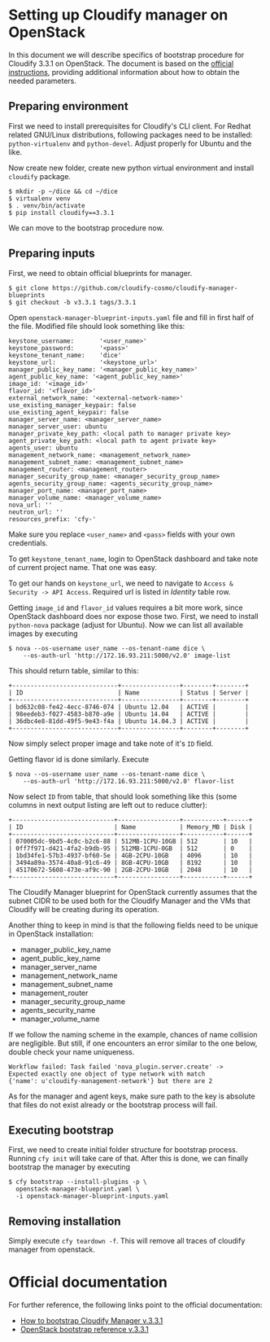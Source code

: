 # Setting up Cloudify manager on OpenStack

In this document we will describe specifics of bootstrap procedure for Cloudify
3.3.1 on OpenStack. The document is based on the
[official instructions](#official-documentation), providing additional information about
how to obtain the needed parameters.


## Preparing environment

First we need to install prerequisites for Cloudify's CLI client. For
Redhat related GNU/Linux distributions, following packages need to be
installed: `python-virtualenv` and `python-devel`. Adjust properly for
Ubuntu and the like.

Now create new folder, create new python virtual environment and install
`cloudify` package.

    $ mkdir -p ~/dice && cd ~/dice
    $ virtualenv venv
    $ . venv/bin/activate
    $ pip install cloudify==3.3.1

We can move to the bootstrap procedure now.


## Preparing inputs

First, we need to obtain official blueprints for manager.

    $ git clone https://github.com/cloudify-cosmo/cloudify-manager-blueprints
    $ git checkout -b v3.3.1 tags/3.3.1

Open `openstack-manager-blueprint-inputs.yaml` file and fill in first half of
the file. Modified file should look something like this:

    keystone_username:       '<user_name>'
    keystone_password:       '<pass>'
    keystone_tenant_name:    'dice'
    keystone_url:            '<keystone_url>'
    manager_public_key_name: '<manager_public_key_name>'
    agent_public_key_name: '<agent_public_key_name>'
    image_id: '<image_id>'
    flavor_id: '<flavor_id>'
    external_network_name: '<external-network-name>'
    use_existing_manager_keypair: false
    use_existing_agent_keypair: false
    manager_server_name: <manager_server_name>
    manager_server_user: ubuntu
    manager_private_key_path: <local path to manager private key>
    agent_private_key_path: <local path to agent private key>
    agents_user: ubuntu
    management_network_name: <management_network_name>
    management_subnet_name: <management_subnet_name>
    management_router: <management_router>
    manager_security_group_name: <manager_security_group_name>
    agents_security_group_name: <agents_security_group_name>
    manager_port_name: <manager_port_name>
    manager_volume_name: <manager_volume_name>
    nova_url: ''
    neutron_url: ''
    resources_prefix: 'cfy-'

Make sure you replace `<user_name>` and `<pass>` fields with your own
credentials.

To get `keystone_tenant_name`, login to OpenStack dashboard and take
note of current project name. That one was easy.

To get our hands on `keystone_url`, we need to navigate to 
`Access & Security -> API Access`. Required url is listed in _Identity_ table
row.

Getting `image_id` and `flavor_id` values requires a bit more work,
since OpenStack dashboard does nor expose those two. First, we need to
install `python-nova` package (adjust for Ubuntu). Now we can list all
available images by executing

    $ nova --os-username user_name --os-tenant-name dice \
        --os-auth-url 'http://172.16.93.211:5000/v2.0' image-list

This should return table, similar to this:

    +-----------------------------+----------------+--------+--------+
    | ID                          | Name           | Status | Server |
    +-----------------------------+----------------+--------+--------+
    | bd632c08-fe42-4ecc-8746-074 | Ubuntu 12.04   | ACTIVE |        |
    | 98eedeb3-f027-4583-b870-a9e | Ubuntu 14.04   | ACTIVE |        |
    | 36dbc4e8-81dd-49f5-9e43-f4a | Ubuntu 14.04.3 | ACTIVE |        |
    +-----------------------------+----------------+--------+--------+

Now simply select proper image and take note of it's `ID` field.

Getting flavor id is done similarly. Execute

    $ nova --os-username user_name --os-tenant-name dice \
        --os-auth-url 'http://172.16.93.211:5000/v2.0' flavor-list

Now select `ID` from table, that should look something like this (some
columns in next output listing are left out to reduce clutter):

    +----------------------------+-----------------+-----------+------+
    | ID                         | Name            | Memory_MB | Disk |
    +----------------------------+-----------------+-----------+------+
    | 070005dc-9bd5-4c0c-b2c6-88 | 512MB-1CPU-10GB | 512       | 10   |
    | 0ff7f971-d421-4fa2-b9db-95 | 512MB-1CPU-0GB  | 512       | 0    |
    | 1bd34fe1-57b3-4937-bf60-5e | 4GB-2CPU-10GB   | 4096      | 10   |
    | 3494a89a-3574-40a8-91c6-49 | 8GB-4CPU-10GB   | 8192      | 10   |
    | 45170672-5608-473e-af9c-90 | 2GB-2CPU-10GB   | 2048      | 10   |
    +----------------------------+-----------------+-----------+------+

The Cloudify Manager blueprint for OpenStack currently assumes that the subnet
CIDR to be used both for the Cloudify Manager and the VMs that Cloudify will
be creating during its operation.

Another thing to keep in mind is that the following fields need to be unique
in OpenStack installation:

  * manager_public_key_name
  * agent_public_key_name
  * manager_server_name
  * management_network_name
  * management_subnet_name
  * management_router
  * manager_security_group_name
  * agents_security_name
  * manager_volume_name

If we follow the naming scheme in the example, chances of name collision are
negligible. But still, if one encounters an error similar to the one below,
double check your name uniqueness.

    Workflow failed: Task failed 'nova_plugin.server.create' ->
    Expected exactly one object of type network with match
    {'name': u'cloudify-management-network'} but there are 2

As for the manager and agent keys, make sure path to the key is absolute that
files do not exist already or the bootstrap process will fail.


## Executing bootstrap

First, we need to create initial folder structure for bootstrap process.
Running `cfy init` will take care of that. After this is done, we can
finally bootstrap the manager by executing

    $ cfy bootstrap --install-plugins -p \
      openstack-manager-blueprint.yaml \
      -i openstack-manager-blueprint-inputs.yaml


## Removing installation

Simply execute `cfy teardown -f`. This will remove all traces of cloudify
manager from openstack.

# Official documentation

For further reference, the following links point to the official documentation:

* [How to bootstrap Cloudify Manager v.3.3.1](http://docs.getcloudify.org/3.3.1/manager/bootstrapping/)
* [OpenStack bootstrap reference v.3.3.1](http://docs.getcloudify.org/3.3.1/manager/bootstrap-reference-openstack/)